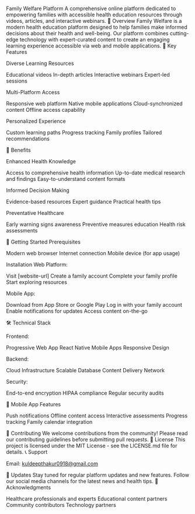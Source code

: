 Family Welfare Platform
A comprehensive online platform dedicated to empowering families with accessible health education resources through videos, articles, and interactive webinars.
🌟 Overview
Family Welfare is a modern health education platform designed to help families make informed decisions about their health and well-being. Our platform combines cutting-edge technology with expert-curated content to create an engaging learning experience accessible via web and mobile applications.
🎯 Key Features

Diverse Learning Resources

Educational videos
In-depth articles
Interactive webinars
Expert-led sessions


Multi-Platform Access

Responsive web platform
Native mobile applications
Cloud-synchronized content
Offline access capability


Personalized Experience

Custom learning paths
Progress tracking
Family profiles
Tailored recommendations



💪 Benefits

Enhanced Health Knowledge

Access to comprehensive health information
Up-to-date medical research and findings
Easy-to-understand content formats


Informed Decision Making

Evidence-based resources
Expert guidance
Practical health tips


Preventative Healthcare

Early warning signs awareness
Preventive measures education
Health risk assessments



🚀 Getting Started
Prerequisites

Modern web browser
Internet connection
Mobile device (for app usage)

Installation
Web Platform:

Visit [website-url]
Create a family account
Complete your family profile
Start exploring resources

Mobile App:

Download from App Store or Google Play
Log in with your family account
Enable notifications for updates
Access content on-the-go

🛠 Technical Stack

Frontend:

Progressive Web App
React Native Mobile Apps
Responsive Design


Backend:

Cloud Infrastructure
Scalable Database
Content Delivery Network


Security:

End-to-end encryption
HIPAA compliance
Regular security audits



📱 Mobile App Features

Push notifications
Offline content access
Interactive assessments
Progress tracking
Family calendar integration

🤝 Contributing
We welcome contributions from the community! Please read our contributing guidelines before submitting pull requests.
📄 License
This project is licensed under the MIT License - see the LICENSE.md file for details.
📞 Support

Email: kuldeepthakur0918@gmail.com


🔄 Updates
Stay tuned for regular platform updates and new features. Follow our social media channels for the latest news and health tips.
🌟 Acknowledgments

Healthcare professionals and experts
Educational content partners
Community contributors
Technology partners
